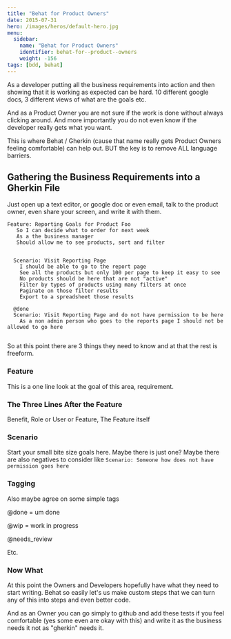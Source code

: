 ```yaml
---
title: "Behat for Product Owners"
date: 2015-07-31
hero: /images/heros/default-hero.jpg
menu:
  sidebar:
    name: "Behat for Product Owners"
    identifier: behat-for--product--owners
    weight: -156
tags: [bdd, behat]
---
```


As a developer putting all the business requirements into action and then showing that it is working as expected can be hard. 10 different google docs, 3 different views of what are the goals etc. 

And as a Product Owner you are not sure if the work is done without always clicking around. And more importantly you do not even know if the developer really gets what you want.

This is where Behat / Gherkin (cause that name really gets Product Owners feeling comfortable) can help out. BUT the key is to remove ALL language barriers.

## Gathering the Business Requirements into a Gherkin File


Just open up a text editor,  or google doc or even email, talk to the product owner, even share your screen, and write it with them. 


~~~
Feature: Reporting Goals for Product Foo
   So I can decide what to order for next week
   As a the business manager
   Should allow me to see products, sort and filter


  Scenario: Visit Reporting Page
    I should be able to go to the report page
    See all the products but only 100 per page to keep it easy to see
    No products should be here that are not "active"
    Filter by types of products using many filters at once
    Paginate on those filter results
    Export to a spreadsheet those results
    
  @done
  Scenario: Visit Reporting Page and do not have permission to be here
    As a non admin person who goes to the reports page I should not be allowed to go here


~~~

So at this point there are 3 things they need to know and at that the rest is freeform.

### Feature

This is a one line look at the goal of this area, requirement.

### The Three Lines After the Feature

Benefit, Role or User or Feature, The Feature itself


### Scenario

Start your small bite size goals here. Maybe there is just one? Maybe there are also negatives to consider like `Scenario: Someone how does not have permission goes here`

### Tagging

Also maybe agree on some simple tags

@done = um done

@wip = work in progress

@needs_review

Etc.



### Now What

At this point the Owners and Developers hopefully have what they need to start writing. Behat so easily let's us make custom steps that we can turn any of this into steps and even better code.

And as an Owner you can go simply to github and add these tests if you feel comfortable (yes some even are okay with this) and write it as the business needs it not as "gherkin" needs it. 




